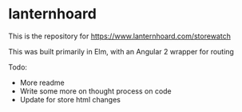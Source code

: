 # lanternhoard

This is the repository for https://www.lanternhoard.com/storewatch

This was built primarily in Elm, with an Angular 2 wrapper for routing

Todo:

  - More readme
  - Write some more on thought process on code
  - Update for store html changes
